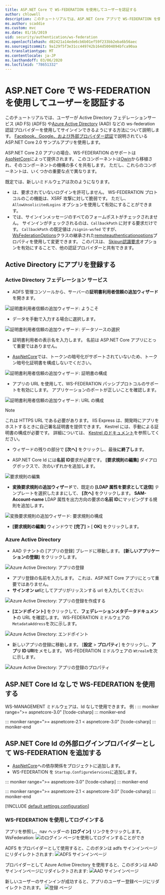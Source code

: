 ```yaml
---
title: ASP.NET Core で WS-FEDERATION を使用してユーザーを認証する
author: chlowell
description: このチュートリアルでは、ASP.NET Core アプリで WS-FEDERATION を使用する方法について説明します。
ms.author: scaddie
ms.custom: mvc
ms.date: 01/16/2019
uid: security/authentication/ws-federation
ms.openlocfilehash: d82421a14ede6cb6b01ef59f233bb2eba6b56aec
ms.sourcegitcommit: 9a129f5f3e31cc449742b164d5004894bfca90aa
ms.translationtype: MT
ms.contentlocale: ja-JP
ms.lasthandoff: 03/06/2020
ms.locfileid: "78651332"
---
```

# <a name="authenticate-users-with-ws-federation-in-aspnet-core"></a>ASP.NET Core で WS-FEDERATION を使用してユーザーを認証する

このチュートリアルでは、ユーザーが Active Directory フェデレーションサービス (AD FS) (ADFS) や[Azure Active Directory](/azure/active-directory/) (AAD) などの ws-federation 認証プロバイダーを使用してサインインできるようにする方法について説明します。 [Facebook、Google、および外部プロバイダー認証](xref:security/authentication/social/index)で説明されている ASP.NET Core 2.0 サンプルアプリを使用します。

ASP.NET Core 2.0 アプリの場合、WS-FEDERATION のサポートは[AspNetCore](https://www.nuget.org/packages/Microsoft.AspNetCore.Authentication.WsFederation)によって提供されます。 このコンポーネントは[Owin](https://www.nuget.org/packages/Microsoft.Owin.Security.WsFederation)から移植され、そのコンポーネントの機構の多くを共有します。 ただし、これらのコンポーネントは、いくつかの重要な点で異なります。

既定では、新しいミドルウェアは次のようになります。

* は、要求されていないログインを許可しません。 WS-FEDERATION プロトコルのこの機能は、XSRF 攻撃に対して脆弱です。 ただし、`AllowUnsolicitedLogins` オプションを使用して有効にすることができます。
* では、サインインメッセージのすべてのフォームポストがチェックされません。 サインインがチェックされるのは、`CallbackPath` に対する要求だけです。 `CallbackPath` の既定値は `/signin-wsfed` ですが、 [WsFederationOptions](/dotnet/api/microsoft.aspnetcore.authentication.wsfederation.wsfederationoptions)クラスの継承された[remoteauthenticationoptions](/dotnet/api/microsoft.aspnetcore.authentication.remoteauthenticationoptions.callbackpath)プロパティを使用して変更できます。 このパスは、 [Skipun認識要求](/dotnet/api/microsoft.aspnetcore.authentication.wsfederation.wsfederationoptions.skipunrecognizedrequests)オプションを有効にすることで、他の認証プロバイダーと共有できます。

## <a name="register-the-app-with-active-directory"></a>Active Directory にアプリを登録する

### <a name="active-directory-federation-services"></a>Active Directory フェデレーション サービス

* ADFS 管理コンソールから、サーバーの**証明書利用者信頼の追加ウィザード**を開きます。

![証明書利用者信頼の追加ウィザード: ようこそ](ws-federation/_static/AdfsAddTrust.png)

* データを手動で入力する場合に選択します。

![証明書利用者信頼の追加ウィザード: データソースの選択](ws-federation/_static/AdfsSelectDataSource.png)

* 証明書利用者の表示名を入力します。 名前は ASP.NET Core アプリにとって重要ではありません。

* [AspNetCore](https://www.nuget.org/packages/Microsoft.AspNetCore.Authentication.WsFederation)では、トークンの暗号化がサポートされていないため、トークン暗号化証明書を構成しないでください。

![証明書利用者信頼の追加ウィザード: 証明書の構成](ws-federation/_static/AdfsConfigureCert.png)

* アプリの URL を使用して、WS-FEDERATION パッシブプロトコルのサポートを有効にします。 アプリケーションのポートが正しいことを確認します。

![証明書利用者信頼の追加ウィザード: URL の構成](ws-federation/_static/AdfsConfigureUrl.png)

> [!NOTE]
> これは HTTPS URL である必要があります。 IIS Express は、開発時にアプリをホストするときに自己署名証明書を提供できます。 Kestrel には、手動による証明書の構成が必要です。 詳細については、 [Kestrel のドキュメント](xref:fundamentals/servers/kestrel)を参照してください。

* ウィザードの残りの部分で **[次へ]** をクリックし、最後**に終了し**ます。

* ASP.NET Core Id には**名前 ID**要求が必要です。 **[要求規則の編集]** ダイアログボックスで、次のいずれかを追加します。

![要求規則の編集](ws-federation/_static/EditClaimRules.png)

* **変換要求規則の追加ウィザード**で、既定の **[LDAP 属性を要求として送信]** テンプレートを選択したままにして、 **[次へ]** をクリックします。 **SAM-Account-name** LDAP 属性を出力方向の要求の**名前 ID**にマッピングする規則を追加します。

![変換要求規則の追加ウィザード: 要求規則の構成](ws-federation/_static/AddTransformClaimRule.png)

* **[要求規則の編集]** ウィンドウで **[完了]**  > [ **OK]** をクリックします。

### <a name="azure-active-directory"></a>Azure Active Directory

* AAD テナントの [アプリの登録] ブレードに移動します。 **[新しいアプリケーションの登録]** をクリックします。

![Azure Active Directory: アプリの登録](ws-federation/_static/AadNewAppRegistration.png)

* アプリ登録の名前を入力します。 これは、ASP.NET Core アプリにとって重要ではありません。
* **サインオン url**としてアプリがリッスンする url を入力してください:

![Azure Active Directory: アプリの登録を作成する](ws-federation/_static/AadCreateAppRegistration.png)

* **[エンドポイント]** をクリックして、**フェデレーションメタデータドキュメント**の URL を確認します。 WS-FEDERATION ミドルウェアの `MetadataAddress`を次に示します。

![Azure Active Directory: エンドポイント](ws-federation/_static/AadFederationMetadataDocument.png)

* 新しいアプリの登録に移動します。 [**設定** > **プロパティ**] をクリックし、**アプリ ID URI**をメモします。 WS-FEDERATION ミドルウェアの `Wtrealm`を次に示します。

![Azure Active Directory: アプリの登録のプロパティ](ws-federation/_static/AadAppIdUri.png)

## <a name="use-ws-federation-without-aspnet-core-identity"></a>ASP.NET Core Id なしで WS-FEDERATION を使用する

WS-MANAGEMENT ミドルウェアは、Id なしで使用できます。 例 :
::: moniker range=">= aspnetcore-3.0"
[!code-csharp[](ws-federation/samples/StartupNon31.cs?name=snippet)]
::: moniker-end

::: moniker range=">= aspnetcore-2.1 < aspnetcore-3.0"
[!code-csharp[](ws-federation/samples/StartupNon21.cs?name=snippet)]
::: moniker-end

## <a name="add-ws-federation-as-an-external-login-provider-for-aspnet-core-identity"></a>ASP.NET Core Id の外部ログインプロバイダーとして WS-FEDERATION を追加する

* [AspNetCore](https://www.nuget.org/packages/Microsoft.AspNetCore.Authentication.WsFederation)への依存関係をプロジェクトに追加します。
* WS-FEDERATION を `Startup.ConfigureServices`に追加します。

::: moniker range=">= aspnetcore-3.0"
[!code-csharp[](ws-federation/samples/Startup31.cs?name=snippet)]
::: moniker-end

::: moniker range=">= aspnetcore-2.1 < aspnetcore-3.0"
[!code-csharp[](ws-federation/samples/Startup21.cs?name=snippet)]
::: moniker-end

[!INCLUDE [default settings configuration](social/includes/default-settings.md)]

### <a name="log-in-with-ws-federation"></a>WS-FEDERATION を使用してログインする

アプリを参照し、nav ヘッダーの **[ログイン]** リンクをクリックします。 WsFederation: ![のログイン ページを使用してログインすることができ](ws-federation/_static/WsFederationButton.png)

ADFS をプロバイダーとして使用すると、このボタンは adfs サインインページにリダイレクトされます: ![ADFS サインインページ](ws-federation/_static/AdfsLoginPage.png)

プロバイダーとして Azure Active Directory を使用すると、このボタンは AAD サインインページにリダイレクトされます: ![AAD サインインページ](ws-federation/_static/AadSignIn.png)

新しいユーザーのサインインが成功すると、アプリのユーザー登録ページにリダイレクトされます。 ![登録 ページ](ws-federation/_static/Register.png)